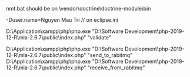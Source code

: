 nmt.bat should be on \vendor\doctrine\doctrine-module\bin

-Duser.name=Nguyen Mau Tri // on eclipse.ini

D:\Application\xampp\php\php.exe "D:\Software Development\php-2019-12-R\mla-2.6.7\public\index.php" "validate"

D:\Application\xampp\php\php.exe "D:\Software Development\php-2019-12-R\mla-2.6.7\public\index.php" "send_to_rabitmq"
D:\Application\xampp\php\php.exe "D:\Software Development\php-2019-12-R\mla-2.6.7\public\index.php" "receive_from_rabitmq"
